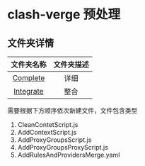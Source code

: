 # clash-verge 预处理

## 文件夹详情

|文件夹名称|文件夹描述|
|:--:|:--:|
|[Complete](https://github.com/zzcabc/Rules/tree/master/Rules_Parsers/clash-verge/Complete)|详细|
|[Integrate](https://github.com/zzcabc/Rules/tree/master/Rules_Parsers/clash-verge/Integrate)|整合|


需要根据下方顺序依次新建文件，文件包含类型

1. CleanContetScript.js
2. AddContextScript.js
3. AddProxyGroupsScript.js
4. AddProxyGroupsProxyScript.js
5. AddRulesAndProvidersMerge.yaml